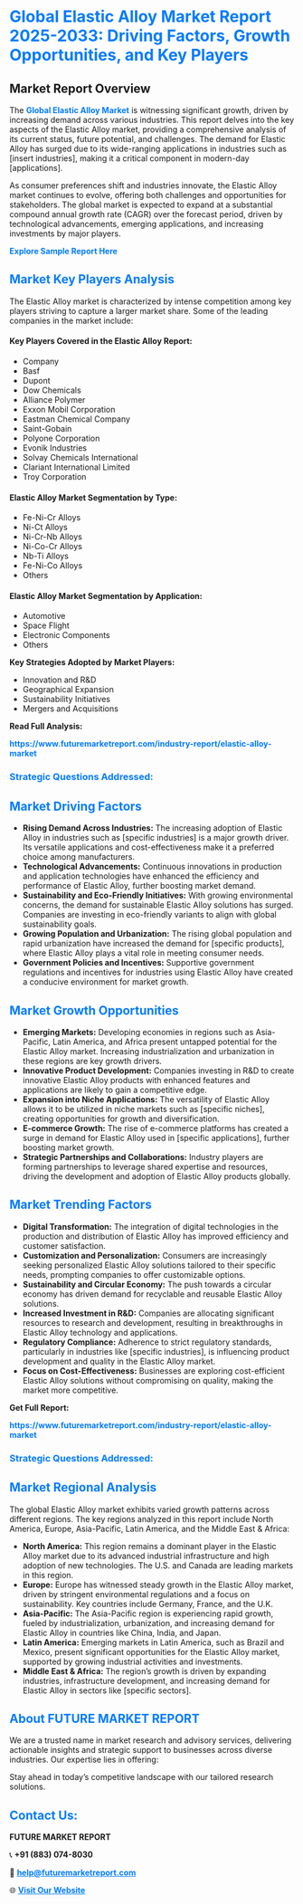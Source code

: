 <h1 style="color: #007BFF;">Global Elastic Alloy Market Report 2025-2033: Driving Factors, Growth Opportunities, and Key Players</h1>

<section id="overview">
<h2>Market Report Overview</h2>
<p>The <a href="https://www.futuremarketreport.com/industry-report/elastic-alloy-market" style="color: #007BFF; text-decoration: none;"><strong>Global Elastic Alloy Market</strong></a> is witnessing significant growth, driven by increasing demand across various industries. This report delves into the key aspects of the Elastic Alloy market, providing a comprehensive analysis of its current status, future potential, and challenges. The demand for Elastic Alloy has surged due to its wide-ranging applications in industries such as [insert industries], making it a critical component in modern-day [applications].</p>
<p>As consumer preferences shift and industries innovate, the Elastic Alloy market continues to evolve, offering both challenges and opportunities for stakeholders. The global market is expected to expand at a substantial compound annual growth rate (CAGR) over the forecast period, driven by technological advancements, emerging applications, and increasing investments by major players.</p>
</section>

<section id="overview">
<p><a href="https://www.futuremarketreport.com/request-sample/reportId=29903" style="color: #007BFF; text-decoration: none;"><strong>Explore Sample Report Here</strong></a></p>
</section>

<section id="key-players">
<h2 style="color: #007BFF;">Market Key Players Analysis</h2>
<p>The Elastic Alloy market is characterized by intense competition among key players striving to capture a larger market share. Some of the leading companies in the market include:</p>
<h4>Key Players Covered in the Elastic Alloy Report:</h4>
<ul><li>Company</li><li>Basf</li><li>Dupont</li><li>Dow Chemicals</li><li>Alliance Polymer</li><li>Exxon Mobil Corporation</li><li>Eastman Chemical Company</li><li>Saint-Gobain</li><li>Polyone Corporation</li><li>Evonik Industries</li><li>Solvay Chemicals International</li><li>Clariant International Limited</li><li>Troy Corporation</li></ul>
<h4>Elastic Alloy Market Segmentation by Type:</h4>
<ul><li>Fe-Ni-Cr Alloys</li><li>Ni-Ct Alloys</li><li>Ni-Cr-Nb Alloys</li><li>Ni-Co-Cr Alloys</li><li>Nb-Ti Alloys</li><li>Fe-Ni-Co Alloys</li><li>Others</li></ul>

<h4>Elastic Alloy Market Segmentation by Application:</h4>
<ul><li>Automotive</li><li>Space Flight</li><li>Electronic Components</li><li>Others</li></ul>
<p><strong>Key Strategies Adopted by Market Players:</strong></p>
<ul>
<li>Innovation and R&D</li>
<li>Geographical Expansion</li>
<li>Sustainability Initiatives</li>
<li>Mergers and Acquisitions</li>
</ul>
</section>

<section>
<p><strong>Read Full Analysis: </strong></p><a href="https://www.futuremarketreport.com/industry-report/elastic-alloy-market" style="color: #007BFF; text-decoration: none;"><strong>https://www.futuremarketreport.com/industry-report/elastic-alloy-market</strong></a>
<h3 style="color: #007BFF;">Strategic Questions Addressed:</h3>
</section>

<section id="driving-factors">
<h2 style="color: #007BFF;">Market Driving Factors</h2>
<ul>
<li><strong>Rising Demand Across Industries:</strong> The increasing adoption of Elastic Alloy in industries such as [specific industries] is a major growth driver. Its versatile applications and cost-effectiveness make it a preferred choice among manufacturers.</li>
<li><strong>Technological Advancements:</strong> Continuous innovations in production and application technologies have enhanced the efficiency and performance of Elastic Alloy, further boosting market demand.</li>
<li><strong>Sustainability and Eco-Friendly Initiatives:</strong> With growing environmental concerns, the demand for sustainable Elastic Alloy solutions has surged. Companies are investing in eco-friendly variants to align with global sustainability goals.</li>
<li><strong>Growing Population and Urbanization:</strong> The rising global population and rapid urbanization have increased the demand for [specific products], where Elastic Alloy plays a vital role in meeting consumer needs.</li>
<li><strong>Government Policies and Incentives:</strong> Supportive government regulations and incentives for industries using Elastic Alloy have created a conducive environment for market growth.</li>
</ul>
</section>

<section id="growth-opportunities">
<h2 style="color: #007BFF;">Market Growth Opportunities</h2>
<ul>
<li><strong>Emerging Markets:</strong> Developing economies in regions such as Asia-Pacific, Latin America, and Africa present untapped potential for the Elastic Alloy market. Increasing industrialization and urbanization in these regions are key growth drivers.</li>
<li><strong>Innovative Product Development:</strong> Companies investing in R&D to create innovative Elastic Alloy products with enhanced features and applications are likely to gain a competitive edge.</li>
<li><strong>Expansion into Niche Applications:</strong> The versatility of Elastic Alloy allows it to be utilized in niche markets such as [specific niches], creating opportunities for growth and diversification.</li>
<li><strong>E-commerce Growth:</strong> The rise of e-commerce platforms has created a surge in demand for Elastic Alloy used in [specific applications], further boosting market growth.</li>
<li><strong>Strategic Partnerships and Collaborations:</strong> Industry players are forming partnerships to leverage shared expertise and resources, driving the development and adoption of Elastic Alloy products globally.</li>
</ul>
</section>

<section id="trending-factors">
<h2 style="color: #007BFF;">Market Trending Factors</h2>
<ul>
<li><strong>Digital Transformation:</strong> The integration of digital technologies in the production and distribution of Elastic Alloy has improved efficiency and customer satisfaction.</li>
<li><strong>Customization and Personalization:</strong> Consumers are increasingly seeking personalized Elastic Alloy solutions tailored to their specific needs, prompting companies to offer customizable options.</li>
<li><strong>Sustainability and Circular Economy:</strong> The push towards a circular economy has driven demand for recyclable and reusable Elastic Alloy solutions.</li>
<li><strong>Increased Investment in R&D:</strong> Companies are allocating significant resources to research and development, resulting in breakthroughs in Elastic Alloy technology and applications.</li>
<li><strong>Regulatory Compliance:</strong> Adherence to strict regulatory standards, particularly in industries like [specific industries], is influencing product development and quality in the Elastic Alloy market.</li>
<li><strong>Focus on Cost-Effectiveness:</strong> Businesses are exploring cost-efficient Elastic Alloy solutions without compromising on quality, making the market more competitive.</li>
</ul>
</section>

<section>
<p><strong>Get Full Report: </strong></p><a href="https://www.futuremarketreport.com/industry-report/elastic-alloy-market" style="color: #007BFF; text-decoration: none;"><strong>https://www.futuremarketreport.com/industry-report/elastic-alloy-market</strong></a>
<h3 style="color: #007BFF;">Strategic Questions Addressed:</h3>
</section>


<section id="regional-analysis">
<h2 style="color: #007BFF;">Market Regional Analysis</h2>
<p>The global Elastic Alloy market exhibits varied growth patterns across different regions. The key regions analyzed in this report include North America, Europe, Asia-Pacific, Latin America, and the Middle East & Africa:</p>
<ul>
<li><strong>North America:</strong> This region remains a dominant player in the Elastic Alloy market due to its advanced industrial infrastructure and high adoption of new technologies. The U.S. and Canada are leading markets in this region.</li>
<li><strong>Europe:</strong> Europe has witnessed steady growth in the Elastic Alloy market, driven by stringent environmental regulations and a focus on sustainability. Key countries include Germany, France, and the U.K.</li>
<li><strong>Asia-Pacific:</strong> The Asia-Pacific region is experiencing rapid growth, fueled by industrialization, urbanization, and increasing demand for Elastic Alloy in countries like China, India, and Japan.</li>
<li><strong>Latin America:</strong> Emerging markets in Latin America, such as Brazil and Mexico, present significant opportunities for the Elastic Alloy market, supported by growing industrial activities and investments.</li>
<li><strong>Middle East & Africa:</strong> The region’s growth is driven by expanding industries, infrastructure development, and increasing demand for Elastic Alloy in sectors like [specific sectors].</li>
</ul>
</section>

<footer>
<h2 style="color: #007BFF;">About FUTURE MARKET REPORT</h2>
<p>We are a trusted name in market research and advisory services, delivering actionable insights and strategic support to businesses across diverse industries. Our expertise lies in offering:</p>

<p>Stay ahead in today’s competitive landscape with our tailored research solutions.</p>

<h2 style="color: #007BFF;">Contact Us:</h2>
<p><strong>FUTURE MARKET REPORT</strong></p>
<p>📞 <strong>+91 (883) 074-8030</strong></p>
<p>📧 <strong><a href="mailto:help@futuremarketreport.com" style="color: #007BFF;">help@futuremarketreport.com</a></strong></p>
<p>🌐 <strong><a href="https://www.futuremarketreport.com/" style="color: #007BFF;">Visit Our Website</a></strong></p>
</footer>